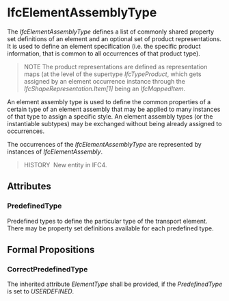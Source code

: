 # IfcElementAssemblyType

The _IfcElementAssemblyType_ defines a list of commonly shared property set definitions of an element and an optional set of product representations. It is used to define an element specification (i.e. the specific product information, that is common to all occurrences of that product type).

> NOTE  The product representations are defined as representation maps (at the level of the supertype _IfcTypeProduct_, which gets assigned by an element occurrence instance through the _IfcShapeRepresentation.Item[1]_ being an _IfcMappedItem_.

An element assembly type is used to define the common properties of a certain type of an element assembly that may be applied to many instances of that type to assign a specific style. An element assembly types (or the instantiable subtypes) may be exchanged without being already assigned to occurrences.

The occurrences of the _IfcElementAssemblyType_ are represented by instances of _IfcElementAssembly_.

> HISTORY  New entity in IFC4.

## Attributes

### PredefinedType
Predefined types to define the particular type of the transport element. There may be property set definitions available for each predefined type.

## Formal Propositions

### CorrectPredefinedType
The inherited attribute _ElementType_ shall be provided, if the _PredefinedType_ is set to _USERDEFINED_.
